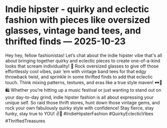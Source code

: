 # Indie hipster - quirky and eclectic fashion with pieces like oversized glasses, vintage band tees, and thrifted finds — 2025-10-23

Hey hey, fellow fashionistas! Let’s chat about the indie hipster vibe that's all about bringing together quirky and eclectic pieces to create one-of-a-kind looks that scream individuality! 🌟 Rock oversized glasses to give off those effortlessly cool vibes, pair ‘em with vintage band tees for that edgy throwback twist, and sprinkle in some thrifted finds to add that eclectic touch. Think mixing patterns, textures, and eras like a true style maven! 🕶️👕🛍️ Whether you’re hitting up a music festival or just wanting to stand out on your day-to-day grind, indie hipster fashion is all about expressing your unique self. So raid those thrift stores, hunt down those vintage gems, and rock your own fabulously quirky style with confidence! Stay fierce, stay funky, stay true to YOU! ✌️💖 #IndieHipsterFashion #QuirkyEclecticVibes #ThriftedTreasures